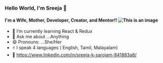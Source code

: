 ### Hello World, I'm Sreeja 👋

#### I'm a Wife, Mother, Developer, Creator, and Mentor!!      ![This is an image](https://raw.githubusercontent.com/arsentieva/arsentieva/main/code.gif)

<!--
**sreejaks23/sreejaks23** is a ✨ _special_ ✨ repository because its `README.md` (this file) appears on your GitHub profile.

Here are some ideas to get you started:

- 🔭 I’m currently working on ...
- - 👯 I’m looking to collaborate on ...
- 🤔 I’m looking for help with ...
- 📫 How to reach me: ...
-->


- 🌱 I’m currently learning React & Redux
- 💬 Ask me about ...Anything
- 😄 Pronouns: ...She/Her
- ⚡ I speak 4 languages ( English, Tamil, Malayalam)
- 📝 https://www.linkedin.com/in/sreeja-k-sarojam-841883a8/
